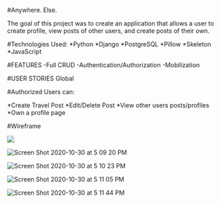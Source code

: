 #Anywhere. Else. 

The goal of this project was to create an application that allows a user to create profile, view posts of other users, and create posts of their own.



#Technologies Used: 
*Python
*Django
*PostgreSQL
*Pillow
*Skeleton
*JavaScript

#FEATURES
-Full CRUD
-Authentication/Authorization
-Mobilization

#USER STORIES Global

#Authorized Users can:


*Create Travel Post
*Edit/Delete Post
*View other users posts/profiles
*Own a profile page


#Wireframe


![](https://files.slack.com/files-pri/T0351JZQ0-F01E3NP7NBT/copy_of_wayfarer_project_erd.png)





![Screen Shot 2020-10-30 at 5 09 20 PM](https://media.git.generalassemb.ly/user/31017/files/b8c05980-1ad2-11eb-9f18-fe293de93cd5)



![Screen Shot 2020-10-30 at 5 10 23 PM](https://media.git.generalassemb.ly/user/31017/files/de4d6300-1ad2-11eb-95c0-3559a595661d)



![Screen Shot 2020-10-30 at 5 11 05 PM](https://media.git.generalassemb.ly/user/31017/files/f329f680-1ad2-11eb-8d5a-9e7ac44ddfb5)




![Screen Shot 2020-10-30 at 5 11 44 PM](https://media.git.generalassemb.ly/user/31017/files/0a68e400-1ad3-11eb-898b-dcad9384cb7c)
